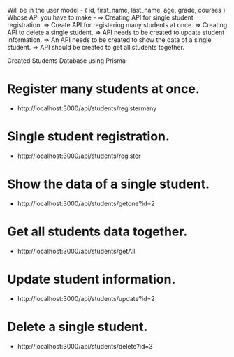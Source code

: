 Will be in the user model - ( id, first_name, last_name, age, grade, courses )
Whose API you have to make -
 => Creating API for single student registration.
 => Create API for registering many students at once.
 => Creating API to delete a single student.
 => API needs to be created to update student information.
 => An API needs to be created to show the data of a single student.
 => API should be created to get all students together.

 Created Students Database using Prisma
# Register  many students at once.
- http://localhost:3000/api/students/registermany

 # Single student registration.
 - http://localhost:3000/api/students/register

 # Show the data of a single student.
  - http://localhost:3000/api/students/getone?id=2

# Get all students data together.
- http://localhost:3000/api/students/getAll

# Update student information.
 - http://localhost:3000/api/students/update?id=2

 # Delete a single student.
 - http://localhost:3000/api/students/delete?id=3







